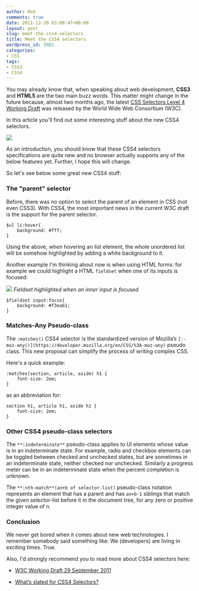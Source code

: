 ```yaml
---
author: Red
comments: true
date: 2011-12-20 03:00:47+00:00
layout: post
slug: meet-the-css4-selectors
title: Meet the CSS4 selectors
wordpress_id: 3981
categories:
- CSS
tags:
- CSS3
- CSS4
---
```


You may already know that, when speaking about web development, **CSS3** and **HTML5** are the two main buzz words. This matter might change in the future because, almost two months ago, the latest [CSS Selectors Level 4 Working Draft](http://www.w3.org/TR/2011/WD-selectors4-20110929) was released by the World Wide Web Consortium (W3C).

In this article you'll find out some interesting stuff about the new CSS4 selectors.

![](http://www.red-team-design.com/wp-content/uploads/2011/12/css4-selectors.png)

<!-- more -->

As an introduction, you should know that these CSS4 selectors specifications are quite new and no browser actually supports any of the below features yet. Further, I hope this will change.

So let's see below some great new CSS4 stuff:



### The "parent" selector



Before, there was no option to select the parent of an element in CSS (not even CSS3). With CSS4, the most important news in the current W3C draft is the support for the parent selector.


    
    
    $ul li:hover{
        background: #fff;
    }
    



Using the above, when hovering an list element, the whole unordered list will be somehow highlighted by adding a white background to it. 

Another example I'm thinking about now is when using HTML forms: for example we could highlight a HTML `fieldset` when one of its inputs is focused:

![](http://www.red-team-design.com/wp-content/uploads/2011/12/css4-selectors-fieldset.png)
_Fieldset highlighted when an inner input is focused_


    
    
    $fieldset input:focus{
        background: #f3eab1;
    }
    





### Matches-Any Pseudo-class


The `:matches()` CSS4 selector is the standardized version of Mozilla’s `[:-moz-any()](https://developer.mozilla.org/en/CSS/%3A-moz-any)` pseudo class. This new proposal can simplify the process of writing complex CSS. 

Here's a quick example:


    
    
    :matches(section, article, aside) h1 {
        font-size: 2em;
    }
    



as an abbreviation for: 


    
    
    section h1, article h1, aside h1 {
        font-size: 2em;
    }
    





### Other CSS4 pseudo-class selectors



The `**:indeterminate**` pseudo-class applies to UI elements whose value is in an indeterminate state. For example, radio and checkbox elements can be toggled between checked and unchecked states, but are sometimes in an indeterminate state, neither checked nor unchecked. Similarly a progress meter can be in an indeterminate state when the percent completion is unknown. 

The `**:nth-match**(an+b of selector-list)` pseudo-class notation represents an element that has a parent and has `an+b-1` siblings that match the given selector-list before it in the document tree, for any zero or positive integer value of n.




### Conclusion



We never get bored when it comes about new web technologies. I remember somebody said something like: We (developers) are living in exciting times. True.

Also, I'd strongly recommend you to read more about CSS4 selectors here:




	
  * [W3C Working Draft 29 September 2011](http://www.w3.org/TR/2011/WD-selectors4-20110929/)

	
  * [What’s slated for CSS4 Selectors?](http://generatedcontent.org/post/10865123182/selectors4)


